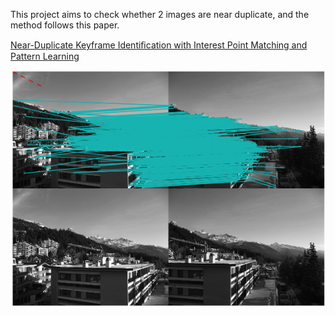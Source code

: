 This project aims to check whether 2 images are near duplicate, and the method follows this paper.

[Near-Duplicate Keyframe Identiﬁcation with
Interest Point Matching and Pattern Learning](http://www.cs.cityu.edu.hk/~wzhao2/papers/itm07.pdf)

![image](data/sample.png)